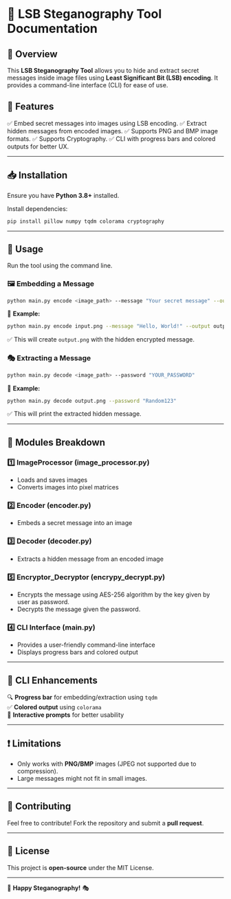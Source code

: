 # 📌 LSB Steganography Tool Documentation

## 📖 Overview
This **LSB Steganography Tool** allows you to hide and extract secret messages inside image files using **Least Significant Bit (LSB) encoding**. It provides a command-line interface (CLI) for ease of use.

## 🚀 Features
✅ Embed secret messages into images using LSB encoding.
✅ Extract hidden messages from encoded images. 
✅ Supports PNG and BMP image formats.
✅ Supports Cryptography.
✅ CLI with progress bars and colored outputs for better UX. 

---
## 📥 Installation
Ensure you have **Python 3.8+** installed.

Install dependencies:
```bash
pip install pillow numpy tqdm colorama cryptography
```

---
## 🔧 Usage
Run the tool using the command line.

### 🖼️ **Embedding a Message**
```bash
python main.py encode <image_path> --message "Your secret message" --output <output_image> --password "YOUR_PASSSWORD"
```
📌 **Example:**
```bash
python main.py encode input.png --message "Hello, World!" --output output.png --password "Random123"
```
✅ This will create `output.png` with the hidden encrypted message.

### 🎭 **Extracting a Message**
```bash
python main.py decode <image_path> --password "YOUR_PASSWORD"
```
📌 **Example:**
```bash
python main.py decode output.png --password "Random123"
```
✅ This will print the extracted hidden message.

---
## 📜 Modules Breakdown
### **1️⃣ ImageProcessor (image_processor.py)**
- Loads and saves images
- Converts images into pixel matrices

### **2️⃣ Encoder (encoder.py)**
- Embeds a secret message into an image

### **3️⃣ Decoder (decoder.py)**
- Extracts a hidden message from an encoded image
  
### **5️⃣ Encryptor_Decryptor (encrypy_decrypt.py)**
- Encrypts the message using AES-256 algorithm by the key given by user as password.
- Decrypts the message given the password.
  
### **4️⃣ CLI Interface (main.py)**
- Provides a user-friendly command-line interface
- Displays progress bars and colored output

---
## 🎨 CLI Enhancements
🔍 **Progress bar** for embedding/extraction using `tqdm`  
✅ **Colored output** using `colorama`  
📢 **Interactive prompts** for better usability  

---
## ❗ Limitations
- Only works with **PNG/BMP** images (JPEG not supported due to compression).
- Large messages might not fit in small images.

---
## 🤝 Contributing
Feel free to contribute! Fork the repository and submit a **pull request**.

---
## 📜 License
This project is **open-source** under the MIT License.

---
🚀 **Happy Steganography!** 🎭

